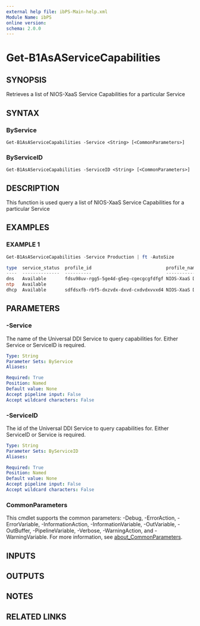 ```yaml
---
external help file: ibPS-Main-help.xml
Module Name: ibPS
online version:
schema: 2.0.0
---
```


# Get-B1AsAServiceCapabilities

## SYNOPSIS
Retrieves a list of NIOS-XaaS Service Capabilities for a particular Service

## SYNTAX

### ByService
```
Get-B1AsAServiceCapabilities -Service <String> [<CommonParameters>]
```

### ByServiceID
```
Get-B1AsAServiceCapabilities -ServiceID <String> [<CommonParameters>]
```

## DESCRIPTION
This function is used query a list of NIOS-XaaS Service Capabilities for a particular Service

## EXAMPLES

### EXAMPLE 1
```powershell
Get-B1AsAServiceCapabilities -Service Production | ft -AutoSize

type  service_status  profile_id                            profile_name              association_count
----  --------------  ----------                            ------------              -----------------
dns   Available       fdsu98uv-rgg5-5ge4d-g5eg-cgecgcgfdfgf NIOS-XaaS DNS Profile     459
ntp   Available
dhcp  Available       sdfdsxfb-rbf5-dxzvdx-dxvd-cxdvdxvvxd4 NIOS-XaaS DHCP Profile    2931
```

## PARAMETERS

### -Service
The name of the Universal DDI Service to query capabilities for.
Either Service or ServiceID is required.

```yaml
Type: String
Parameter Sets: ByService
Aliases:

Required: True
Position: Named
Default value: None
Accept pipeline input: False
Accept wildcard characters: False
```

### -ServiceID
The id of the Universal DDI Service to query capabilities for.
Either ServiceID or Service is required.

```yaml
Type: String
Parameter Sets: ByServiceID
Aliases:

Required: True
Position: Named
Default value: None
Accept pipeline input: False
Accept wildcard characters: False
```

### CommonParameters
This cmdlet supports the common parameters: -Debug, -ErrorAction, -ErrorVariable, -InformationAction, -InformationVariable, -OutVariable, -OutBuffer, -PipelineVariable, -Verbose, -WarningAction, and -WarningVariable. For more information, see [about_CommonParameters](http://go.microsoft.com/fwlink/?LinkID=113216).

## INPUTS

## OUTPUTS

## NOTES

## RELATED LINKS
